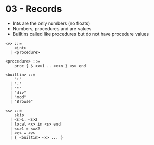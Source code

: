 03 - Records
=

* Ints are the only numbers (no floats)
* Numbers, procedures and are values
* Builtins called like procedures but do not have procedure values

```
<v> ::=
    <int>
  | <procedure>

<procedure> ::=
    proc { $ <x>1 .. <x>n } <s> end
 
<builtin> ::=
    "+"
  | "-"
  | "*"
  | "div"
  | "mod"
  | "Browse"

<s> ::=
    skip
  | <s>1, <s>2
  | local <x> in <s> end
  | <x>1 = <x>2
  | <x> = <v>
  | { <builtin> <x> ... }
```
